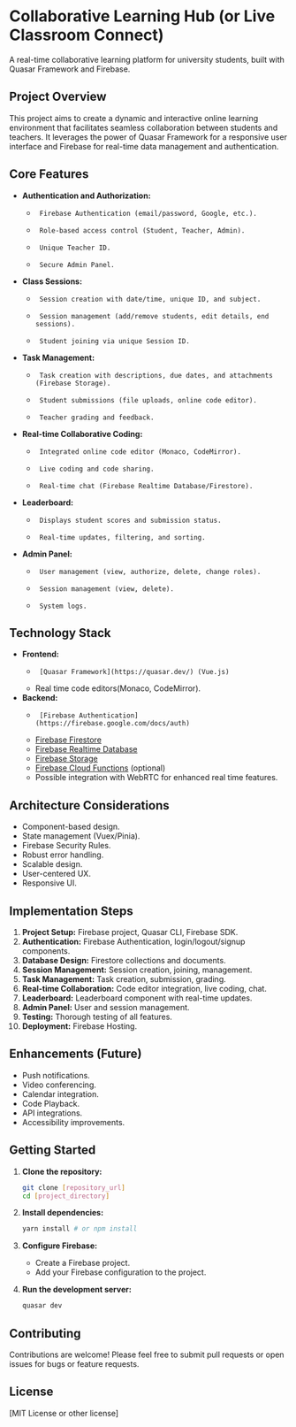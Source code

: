 # Collaborative Learning Hub (or Live Classroom Connect)

A real-time collaborative learning platform for university students, built with Quasar Framework and Firebase.

## Project Overview

This project aims to create a dynamic and interactive online learning environment that facilitates seamless collaboration between students and teachers. It leverages the power of Quasar Framework for a responsive user interface and Firebase for real-time data management and authentication.

## Core Features

- **Authentication and Authorization:**
  -      Firebase Authentication (email/password, Google, etc.).
  -      Role-based access control (Student, Teacher, Admin).
  -      Unique Teacher ID.
  -      Secure Admin Panel.
- **Class Sessions:**
  -      Session creation with date/time, unique ID, and subject.
  -      Session management (add/remove students, edit details, end sessions).
  -      Student joining via unique Session ID.
- **Task Management:**
  -      Task creation with descriptions, due dates, and attachments (Firebase Storage).
  -      Student submissions (file uploads, online code editor).
  -      Teacher grading and feedback.
- **Real-time Collaborative Coding:**
  -      Integrated online code editor (Monaco, CodeMirror).
  -      Live coding and code sharing.
  -      Real-time chat (Firebase Realtime Database/Firestore).
- **Leaderboard:**
  -      Displays student scores and submission status.
  -      Real-time updates, filtering, and sorting.
- **Admin Panel:**
  -      User management (view, authorize, delete, change roles).
  -      Session management (view, delete).
  -      System logs.

## Technology Stack

- **Frontend:**
  -      [Quasar Framework](https://quasar.dev/) (Vue.js)
  - Real time code editors(Monaco, CodeMirror).
- **Backend:**
  -      [Firebase Authentication](https://firebase.google.com/docs/auth)
  - [Firebase Firestore](https://firebase.google.com/docs/firestore)
  - [Firebase Realtime Database](https://firebase.google.com/docs/database)
  - [Firebase Storage](https://firebase.google.com/docs/storage)
  - [Firebase Cloud Functions](https://firebase.google.com/docs/functions) (optional)
  - Possible integration with WebRTC for enhanced real time features.

## Architecture Considerations

- Component-based design.
- State management (Vuex/Pinia).
- Firebase Security Rules.
- Robust error handling.
- Scalable design.
- User-centered UX.
- Responsive UI.

## Implementation Steps

1.  **Project Setup:** Firebase project, Quasar CLI, Firebase SDK.
2.  **Authentication:** Firebase Authentication, login/logout/signup components.
3.  **Database Design:** Firestore collections and documents.
4.  **Session Management:** Session creation, joining, management.
5.  **Task Management:** Task creation, submission, grading.
6.  **Real-time Collaboration:** Code editor integration, live coding, chat.
7.  **Leaderboard:** Leaderboard component with real-time updates.
8.  **Admin Panel:** User and session management.
9.  **Testing:** Thorough testing of all features.
10. **Deployment:** Firebase Hosting.

## Enhancements (Future)

- Push notifications.
- Video conferencing.
- Calendar integration.
- Code Playback.
- API integrations.
- Accessibility improvements.

## Getting Started

1.  **Clone the repository:**

    ```bash
    git clone [repository_url]
    cd [project_directory]
    ```

2.  **Install dependencies:**

    ```bash
    yarn install # or npm install
    ```

3.  **Configure Firebase:**

    - Create a Firebase project.
    - Add your Firebase configuration to the project.

4.  **Run the development server:**

    ```bash
    quasar dev
    ```

## Contributing

Contributions are welcome! Please feel free to submit pull requests or open issues for bugs or feature requests.

## License

[MIT License or other license]
